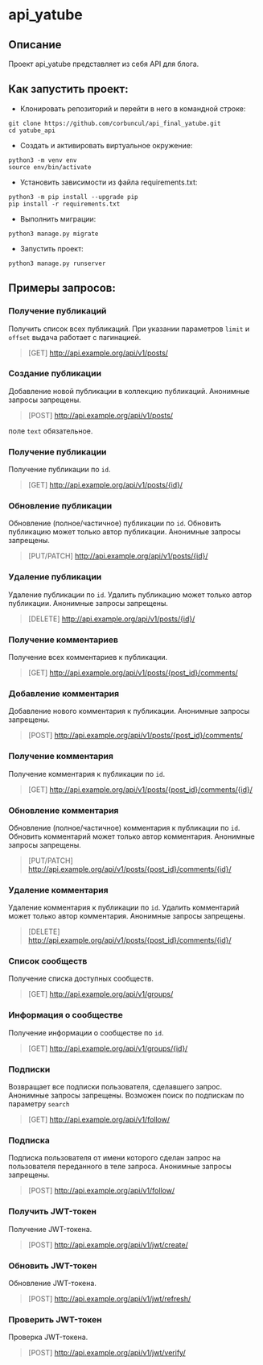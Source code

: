 # api_yatube
## Описание
Проект api_yatube представляет из себя API для блога.

## Как запустить проект:
- Клонировать репозиторий и перейти в него в командной строке:
```
git clone https://github.com/corbuncul/api_final_yatube.git
cd yatube_api
```
- Cоздать и активировать виртуальное окружение:
```
python3 -m venv env
source env/bin/activate
```
- Установить зависимости из файла requirements.txt:
```
python3 -m pip install --upgrade pip
pip install -r requirements.txt
```
- Выполнить миграции:
```
python3 manage.py migrate
```
- Запустить проект:
```
python3 manage.py runserver
```

## Примеры запросов:

### Получение публикаций
Получить список всех публикаций. При указании параметров `limit` и `offset` выдача работает с пагинацией.
> [GET] http://api.example.org/api/v1/posts/

### Создание публикации
Добавление новой публикации в коллекцию публикаций. Анонимные запросы запрещены.
> [POST] http://api.example.org/api/v1/posts/

поле `text` обязательное.

### Получение публикации
Получение публикации по `id`.
> [GET] http://api.example.org/api/v1/posts/{id}/

### Обновление публикации
Обновление (полное/частичное) публикации по `id`. Обновить публикацию может только автор публикации. Анонимные запросы запрещены.
> [PUT/PATCH] http://api.example.org/api/v1/posts/{id}/

### Удаление публикации
Удаление публикации по `id`. Удалить публикацию может только автор публикации. Анонимные запросы запрещены.
> [DELETE] http://api.example.org/api/v1/posts/{id}/

### Получение комментариев
Получение всех комментариев к публикации.
> [GET] http://api.example.org/api/v1/posts/{post_id}/comments/

### Добавление комментария
Добавление нового комментария к публикации. Анонимные запросы запрещены.
> [POST] http://api.example.org/api/v1/posts/{post_id}/comments/

### Получение комментария
Получение комментария к публикации по `id`.
> [GET] http://api.example.org/api/v1/posts/{post_id}/comments/{id}/

### Обновление комментария
Обновление (полное/частичное) комментария к публикации по `id`. Обновить комментарий может только автор комментария. Анонимные запросы запрещены.
> [PUT/PATCH] http://api.example.org/api/v1/posts/{post_id}/comments/{id}/

### Удаление комментария
Удаление комментария к публикации по `id`. Удалить комментарий может только автор комментария. Анонимные запросы запрещены.
> [DELETE] http://api.example.org/api/v1/posts/{post_id}/comments/{id}/

### Список сообществ
Получение списка доступных сообществ.
> [GET] http://api.example.org/api/v1/groups/

### Информация о сообществе
Получение информации о сообществе по `id`.
> [GET] http://api.example.org/api/v1/groups/{id}/

### Подписки
Возвращает все подписки пользователя, сделавшего запрос. Анонимные запросы запрещены. Возможен поиск по подпискам по параметру `search`
> [GET] http://api.example.org/api/v1/follow/

### Подписка
Подписка пользователя от имени которого сделан запрос на пользователя переданного в теле запроса. Анонимные запросы запрещены.
> [POST] http://api.example.org/api/v1/follow/

### Получить JWT-токен
Получение JWT-токена.
> [POST] http://api.example.org/api/v1/jwt/create/

### Обновить JWT-токен
Обновление JWT-токена.
> [POST] http://api.example.org/api/v1/jwt/refresh/

### Проверить JWT-токен
Проверка JWT-токена.
> [POST] http://api.example.org/api/v1/jwt/verify/

